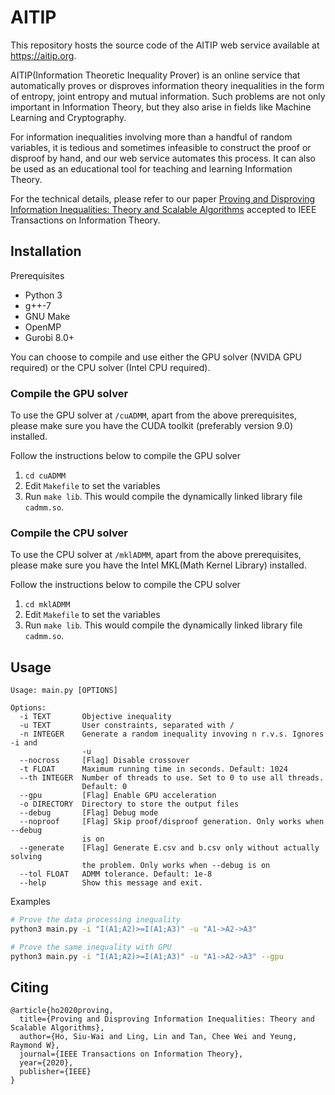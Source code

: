 # AITIP

This repository hosts the source code of the AITIP web service available at https://aitip.org.

AITIP(Information Theoretic Inequality Prover) is an online service that automatically proves or disproves information theory inequalities in the form of entropy, joint entropy and mutual information. Such problems are not only important in Information Theory, but they also arise in fields like Machine Learning and Cryptography.

For information inequalities involving more than a handful of random variables, it is tedious and sometimes infeasible to construct the proof or disproof by hand, and our web service automates this process. It can also be used as an educational tool for teaching and learning Information Theory.

For the technical details, please refer to our paper [Proving and Disproving Information Inequalities: Theory and Scalable Algorithms](https://ieeexplore.ieee.org/document/9044774) accepted to IEEE Transactions on Information Theory.

## Installation

Prerequisites

- Python 3
- g++-7
- GNU Make
- OpenMP
- Gurobi 8.0+

You can choose to compile and use either the GPU solver (NVIDA GPU required) or the CPU solver (Intel CPU required).

### Compile the GPU solver

To use the GPU solver at `/cuADMM`, apart from the above prerequisites, please make sure you have the CUDA toolkit (preferably version 9.0) installed.

Follow the instructions below to compile the GPU solver

1. `cd cuADMM`
2. Edit `Makefile` to set the variables
3. Run `make lib`. This would compile the dynamically linked library file `cadmm.so`.

### Compile the CPU solver

To use the CPU solver at `/mklADMM`, apart from the above prerequisites, please make sure you have the Intel MKL(Math Kernel Library) installed.

Follow the instructions below to compile the CPU solver

1. `cd mklADMM`
2. Edit `Makefile` to set the variables
3. Run `make lib`. This would compile the dynamically linked library file `cadmm.so`.


## Usage

```
Usage: main.py [OPTIONS]

Options:
  -i TEXT       Objective inequality
  -u TEXT       User constraints, separated with /
  -n INTEGER    Generate a random inequality invoving n r.v.s. Ignores -i and
                -u
  --nocross     [Flag] Disable crossover
  -t FLOAT      Maximum running time in seconds. Default: 1024
  --th INTEGER  Number of threads to use. Set to 0 to use all threads.
                Default: 0
  --gpu         [Flag] Enable GPU acceleration
  -o DIRECTORY  Directory to store the output files
  --debug       [Flag] Debug mode
  --noproof     [Flag] Skip proof/disproof generation. Only works when --debug
                is on
  --generate    [Flag] Generate E.csv and b.csv only without actually solving
                the problem. Only works when --debug is on
  --tol FLOAT   ADMM tolerance. Default: 1e-8
  --help        Show this message and exit.
```

Examples

```bash
# Prove the data processing inequality
python3 main.py -i "I(A1;A2)>=I(A1;A3)" -u "A1->A2->A3"

# Prove the same inequality with GPU
python3 main.py -i "I(A1;A2)>=I(A1;A3)" -u "A1->A2->A3" --gpu
```

## Citing

```
@article{ho2020proving,
  title={Proving and Disproving Information Inequalities: Theory and Scalable Algorithms},
  author={Ho, Siu-Wai and Ling, Lin and Tan, Chee Wei and Yeung, Raymond W},
  journal={IEEE Transactions on Information Theory},
  year={2020},
  publisher={IEEE}
}
```
